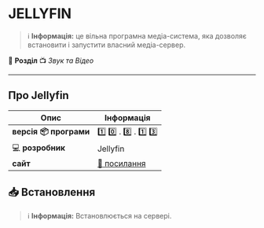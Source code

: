# JELLYFIN 


> :information_source: **Інформація:** це вільна програмна медіа-система, яка дозволяє встановити і запустити власний медіа-сервер.

:open_file_folder: **Розділ** :tv: *Звук та Відео*

---

## Про Jellyfin

| Опис | Інформація |
| ---- | ---------- |
| **версія :package: програми** | :one: :zero: . :eight: . :one: :three: |
| :computer: **розробник** | Jellyfin |
| **сайт** | [:link: посилання](https://jellyfin.org/) |

## :inbox_tray: Встановлення

> :information_source: **Інформація:** Встановлюється на сервері.
